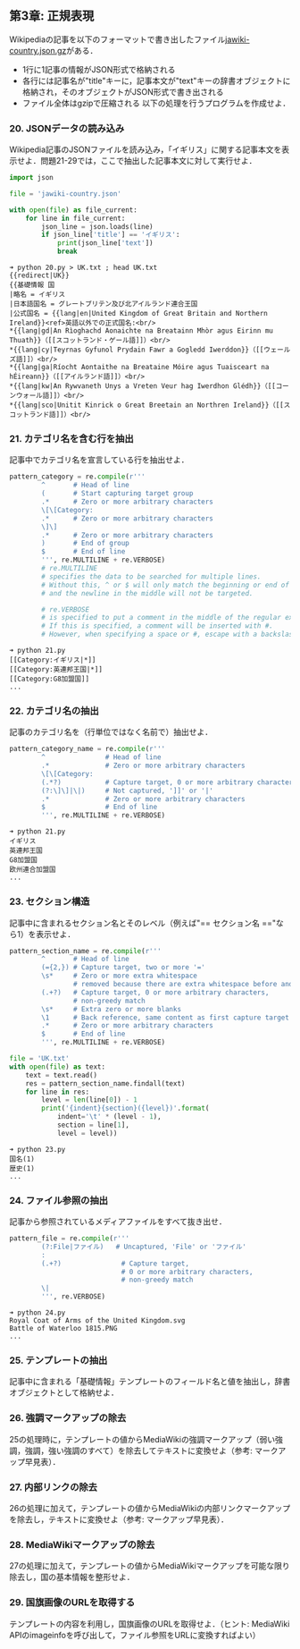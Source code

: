 ## 第3章: 正規表現
Wikipediaの記事を以下のフォーマットで書き出したファイル[jawiki-country.json.gz](http://www.cl.ecei.tohoku.ac.jp/nlp100/data/jawiki-country.json.gz)がある．
- 1行に1記事の情報がJSON形式で格納される
- 各行には記事名が"title"キーに，記事本文が"text"キーの辞書オブジェクトに格納され，そのオブジェクトがJSON形式で書き出される
- ファイル全体はgzipで圧縮される
以下の処理を行うプログラムを作成せよ．

### 20. JSONデータの読み込み
Wikipedia記事のJSONファイルを読み込み，「イギリス」に関する記事本文を表示せよ．問題21-29では，ここで抽出した記事本文に対して実行せよ．
```Python
import json

file = 'jawiki-country.json'

with open(file) as file_current:
    for line in file_current:
        json_line = json.loads(line)
        if json_line['title'] == 'イギリス':
            print(json_line['text'])
            break
```
```Shell
➜ python 20.py > UK.txt ; head UK.txt
{{redirect|UK}}
{{基礎情報 国
|略名 = イギリス
|日本語国名 = グレートブリテン及び北アイルランド連合王国
|公式国名 = {{lang|en|United Kingdom of Great Britain and Northern Ireland}}<ref>英語以外での正式国名:<br/>
*{{lang|gd|An Rìoghachd Aonaichte na Breatainn Mhòr agus Eirinn mu Thuath}}（[[スコットランド・ゲール語]]）<br/>
*{{lang|cy|Teyrnas Gyfunol Prydain Fawr a Gogledd Iwerddon}}（[[ウェールズ語]]）<br/>
*{{lang|ga|Ríocht Aontaithe na Breataine Móire agus Tuaisceart na hÉireann}}（[[アイルランド語]]）<br/>
*{{lang|kw|An Rywvaneth Unys a Vreten Veur hag Iwerdhon Glédh}}（[[コーンウォール語]]）<br/>
*{{lang|sco|Unitit Kinrick o Great Breetain an Northren Ireland}}（[[スコットランド語]]）<br/>
```

### 21. カテゴリ名を含む行を抽出
記事中でカテゴリ名を宣言している行を抽出せよ．
```Python
pattern_category = re.compile(r'''
        ^       # Head of line
        (       # Start capturing target group
        .*      # Zero or more arbitrary characters
        \[\[Category:
        .*      # Zero or more arbitrary characters
        \]\]
        .*      # Zero or more arbitrary characters
        )       # End of group
        $       # End of line
        ''', re.MULTILINE + re.VERBOSE)
        # re.MULTILINE
        # specifies the data to be searched for multiple lines.
        # Without this, ^ or $ will only match the beginning or end of the search target,
        # and the newline in the middle will not be targeted.

        # re.VERBOSE
        # is specified to put a comment in the middle of the regular expression.
        # If this is specified, a comment will be inserted with #.
        # However, when specifying a space or #, escape with a backslash is required.
```
```Shell
➜ python 21.py
[[Category:イギリス|*]]
[[Category:英連邦王国|*]]
[[Category:G8加盟国]]
...
```

### 22. カテゴリ名の抽出
記事のカテゴリ名を（行単位ではなく名前で）抽出せよ．
```Python
pattern_category_name = re.compile(r'''
        ^               # Head of line
        .*              # Zero or more arbitrary characters
        \[\[Category:
        (.*?)           # Capture target, 0 or more arbitrary characters, non-greedy match
        (?:\]\]|\|)     # Not captured, ']]' or '|'
        .*              # Zero or more arbitrary characters
        $               # End of line
        ''', re.MULTILINE + re.VERBOSE)
```
```Shell
➜ python 21.py
イギリス
英連邦王国
G8加盟国
欧州連合加盟国
...
```

### 23. セクション構造
記事中に含まれるセクション名とそのレベル（例えば"== セクション名 =="なら1）を表示せよ．
```Python
pattern_section_name = re.compile(r'''
        ^       # Head of line
        (={2,}) # Capture target, two or more '='
        \s*     # Zero or more extra whitespace
                # removed because there are extra whitespace before and after 'philosophy' and 'marriage'
        (.+?)   # Capture target, 0 or more arbitrary characters,
                # non-greedy match
        \s*     # Extra zero or more blanks
        \1      # Back reference, same content as first capture target
        .*      # Zero or more arbitrary characters
        $       # End of line
        ''', re.MULTILINE + re.VERBOSE)

file = 'UK.txt'
with open(file) as text:
    text = text.read()
    res = pattern_section_name.findall(text)
    for line in res:
        level = len(line[0]) - 1
        print('{indent}{section}({level})'.format(
            indent='\t' * (level - 1),
            section = line[1],
            level = level))
```
```Shell
➜ python 23.py
国名(1)
歴史(1)
...
```
### 24. ファイル参照の抽出
記事から参照されているメディアファイルをすべて抜き出せ．
```Python
pattern_file = re.compile(r'''
        (?:File|ファイル)   # Uncaptured, 'File' or 'ファイル'
        :
        (.+?)               # Capture target,
                            # 0 or more arbitrary characters,
                            # non-greedy match
        \|
        ''', re.VERBOSE)
```
```Shell
➜ python 24.py
Royal Coat of Arms of the United Kingdom.svg
Battle of Waterloo 1815.PNG
...
```
### 25. テンプレートの抽出
記事中に含まれる「基礎情報」テンプレートのフィールド名と値を抽出し，辞書オブジェクトとして格納せよ．

### 26. 強調マークアップの除去
25の処理時に，テンプレートの値からMediaWikiの強調マークアップ（弱い強調，強調，強い強調のすべて）を除去してテキストに変換せよ（参考: マークアップ早見表）．

### 27. 内部リンクの除去
26の処理に加えて，テンプレートの値からMediaWikiの内部リンクマークアップを除去し，テキストに変換せよ（参考: マークアップ早見表）．

### 28. MediaWikiマークアップの除去
27の処理に加えて，テンプレートの値からMediaWikiマークアップを可能な限り除去し，国の基本情報を整形せよ．

### 29. 国旗画像のURLを取得する
テンプレートの内容を利用し，国旗画像のURLを取得せよ．（ヒント: MediaWiki APIのimageinfoを呼び出して，ファイル参照をURLに変換すればよい）

